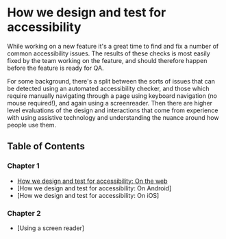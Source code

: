 # How we design and test for accessibility

While working on a new feature it's a great time to find and fix a number of common accessibility issues. The results of these checks is most easily fixed by the team working on the feature, and should therefore happen before the feature is ready for QA.

For some background, there's a split between the sorts of issues that can be detected using an automated accessibility checker, and those which require manually navigating through a page using keyboard navigation (no mouse required!), and again using a screenreader. Then there are higher level evaluations of the design and interactions that come from experience with using assistive technology and understanding the nuance around how people use them.

## Table of Contents
### Chapter 1
- [How we design and test for accessibility: On the web](https://github.com/basecamp/accessibility/blob/master/how-to-perform-an-accessibility-audit-web.md)
- [How we design and test for accessibility: On Android]
- [How we design and test for accessibility: On iOS]
### Chapter 2
- [Using a screen reader]
